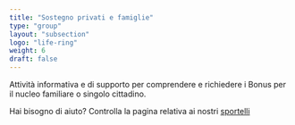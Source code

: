 ```yaml
---
title: "Sostegno privati e famiglie"
type: "group"
layout: "subsection"
logo: "life-ring"
weight: 6
draft: false
---
```


Attività informativa e di supporto per comprendere e richiedere i Bonus per il nucleo familiare o singolo cittadino.

Hai bisogno di aiuto? Controlla la pagina relativa ai nostri [sportelli](/iniziative/sportelli/)

